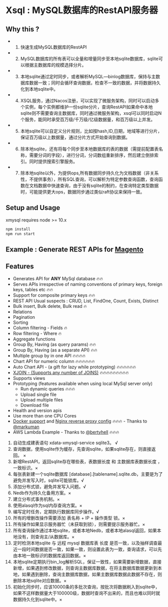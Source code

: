 # Xsql : MySQL数据库的RestAPI服务器

## Why this ?


- 1. 快速生成MySQL数据库的RestAPI
- 2. MySQL数据库的所有表可以全量和增量同步至本地sqlite数据库，sqlite可以根据主数据库的规模选择分片。
- 3. 本地sqlite通过定时同步，或者解析MySQL—binlog数据库，保持与主数据库数据一致；同时会循环查询数据，检查不一致的数据，并将数据持久化到本地sqlite中。
- 4. XSQL服务，通过Nacos注册，可以实现了微服务架构，同时可以启动多个实例，每个实例都维护一份sqlite分片，查询RestAPI如果命中本地sqlite则不需要查询主数据库，同时通过微服务架构，xsql可以同时启动N个服务，能同时承受百万级/千万级/亿级数据量，和百万级以上并发。
- 5. 本地sqlite可以自定义分片规则，比如按hash,ID,日期，地域等进行分片，保证百万级以上数据量，通过分片方式开始查询到数据。
- 6. 除本地sqlite，还有将每个同步至本地数据库的表的数据（需提前配置表名称，需要分词的字段），进行分词，分词数组重新排序，然后建立倒排索引。同时提供搜索引擎服务。
- 7. 除本地sqlite以外，为提供ops,所有数据同步持久化为文档数据（非关系性，不提供事务），所有SQL查询，可以解析为特定参数查询函数，查询函数在文档数据中快速查询，由于没有sqlite的制约，在查询特定类型数据时，可能提供更大ops，数据同步通过类似raft协议来保持一致。

## Setup and Usage

xmysql requires node >= 10.x

```ts
npm install 
npm run start
```

## Example : Generate REST APIs for [Magento](http://www.magereverse.com/index/magento-sql-structure/version/1-7-0-2)
## Features
* Generates API for **ANY** MySql database :fire::fire:
* Serves APIs irrespective of naming conventions of primary keys, foreign keys, tables etc :fire::fire:
* Support for composite primary keys :fire::fire:
* REST API Usual suspects : CRUD, List, FindOne, Count, Exists, Distinct
* Bulk insert, Bulk delete, Bulk read :fire:   
* Relations
* Pagination 
* Sorting
* Column filtering - Fields :fire:  
* Row filtering - Where :fire:
* Aggregate functions
* Group By, Having (as query params) :fire::fire:  
* Group By, Having (as a separate API) :fire::fire:  
* Multiple group by in one API :fire::fire::fire::fire:
* Chart API for numeric column :fire::fire::fire::fire::fire::fire:
* Auto Chart API - (a gift for lazy while prototyping) :fire::fire::fire::fire::fire::fire:
* [XJOIN - (Supports any number of JOINS)](#xjoin) :fire::fire::fire::fire::fire::fire::fire::fire::fire:
* Supports views  
* Prototyping (features available when using local MySql server only)
    * Run dynamic queries :fire::fire::fire:
    * Upload single file
    * Upload multiple files
    * Download file
* Health and version apis
* Use more than one CPU Cores
* [Docker support](#docker) and [Nginx reverse proxy config](#nginx-reverse-proxy-config-with-docker) :fire::fire::fire: - Thanks to [@markuman](https://github.com/markuman)  
* AWS Lambda Example - Thanks to [@bertyhell](https://github.com/bertyhell) :fire::fire::fire:

1. 自动生成建表语句 xdata-xmysql-service sqlite3。 √
2. 查询数据，使用sqlite作为缓存，先查询sqlite，如果sqlite存在，则直接返回。 ×
3. 新增RestAPI，返回sqlite存在哪些表，表数据长度 和 主数据库表数据长度 ，一致标识。× 
4. 每张表新建一个sqlite数据库 [database].[tablename].sqlite.db，主要是为了避免并发写入时，sqlite可能锁库。√
5. 添加分布式锁，避免并发写入问题。√
6. Nedb作为持久化备用方案。×
7. 建立分布式事务机制。×
8. 使用alasql作为sql内存查询方案。×
9. 编写定时任务，定期执行数据库同步操作。√
10. 所有的增删改操作需要添加 表名称 + IP + 操作类型 锁。×
11. 所有操作如果显示服务器忙（未获取到锁），则需要提示服务器忙。×
12. 所有查询操作通过本地sqlite，或者本地Nedb，或者本地alasql返回，如果本地没有，则查询主/从数据库。×
13. 定时检测本地sqlite 与 远程 mysql 数据库表 长度 是否一致，以及抽样调查最近一段时间数据是否一致，如果一致，则设置此表为一致，查询请求，可以先由本地一致标识的数据库返回数据。×
14. 本地sqlite定期执行bin_log解析SQL，保证一致性，如果需要新增数据，直接新增，如果遇到修改数据，则查询主数据库数据，在将主数据库数据更新到本地，如果遇到删除，查询主数据库数据，如果主数据库数据此数据不存在，则删除本地sqlite对应数据。×
15. 初始化同步时，应该10000条的多批次查询，按批次将数据刷入到sqlite中，如果不这样数据量大于100000级，数据时查询不出来的，而且也难以同时就数据持久化到sqlite中。×
